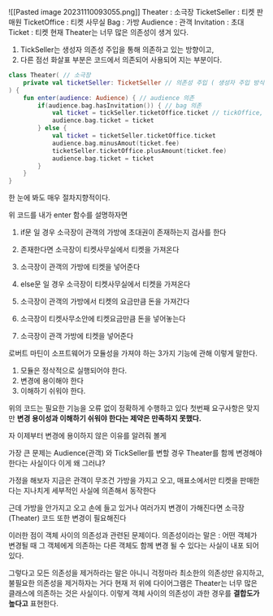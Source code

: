 ![[Pasted image 20231110093055.png]]
Theater : 소극장
TicketSeller : 티켓 판매원
TicketOffice : 티켓 사무실
Bag : 가방
Audience : 관객
Invitation : 초대
Ticket : 티켓
현재 Theater는 너무 많은 의존성이 생겨 있다.
1. TickSeller는 생성자 의존성 주입을 통해 의존하고 있는 방향이고,
2. 다른 점선 화살표 부분은 코드에서 의존되어 사용되어 지는 부분이다.
```kotlin
class Theater( // 소극장
	private val ticketSeller: TicketSeller // 의존성 주입 ( 생성자 주입 방식 )
) {
	fun enter(audience: Audience) { // audience 의존
		if(audience.bag.hasInvitation()) { // bag 의존
			val ticket = tickSeller.ticketOffice.ticket // tickOffice, ticket 의존
			audience.bag.ticket = ticket
		} else {
			val ticket = ticketSeller.ticketOffice.ticket
			audience.bag.minusAmout(ticket.fee)
			ticketSeller.ticketOffice.plusAmount(ticket.fee)
			audience.bag.ticket = ticket
		}
	}
}
```
한 눈에 봐도 매우 절차지향적이다.

위 코드를 내가 enter 함수를 설명하자면
1. if문 일 경우 소극장이 관객의 가방에 초대권이 존재하는지 검사를 한다
2. 존재한다면 소극장이 티켓사무실에서 티켓을 가져온다
3. 소극장이 관객의 가방에 티켓을 넣어준다

1. else문 일 경우 소극장이 티켓사무실에서 티켓을 가져온다
2. 소극장이 관객의 가방에서 티켓의 요금만큼 돈을 가져간다
3. 소극장이 티켓사무소안에 티켓요금만큼 돈을 넣어놓는다
4. 소극장이 관객 가방에 티켓을 넣어준다



로버트 마틴이 소프트웨어가 모듈성을 가져야 하는 3가지 기능에 관해 이렇게 말한다.
1. 모듈은 정삭적으로 실행되어야 한다.
2. 변경에 용이해야 한다
3. 이해하기 쉬워야 한다.

위의 코드는 필요한 기능을 오류 없이 정확하게 수행하고 있다 첫번째 요구사항은 맞지만
**변경 용이성과 이해하기 쉬워야 한다는 제약은 만족하지 못했다.**

자 이제부터 변경에 용이하지 않은 이유를 알려줘 볼게

가장 큰 문제는 Audience(관객) 와 TickSeller를 변할 경우 Theater를 함께 변경해야 한다는 사실이다
이게 왜 그러냐?

가정을 해보자 지금은 관객이 무조건 가방을 가지고 오고, 매표소에서만 티켓을 판매한다는 지나치게 세부적인 사실에 의존해서 동작한다

근데 가방을 안가지고 오고 손에 들고 있거나 여러가지 변경이 가해진다면 소극장(Theater) 코드 또한 변경이 필요해진다

이러한 점이 객체 사이의 의존성과 관련된 문제이다.
의존성이라는 말은 : 어떤 객체가 변경될 때 그 객체에게 의존하는 다른 객체도 함께 변경 될 수 있다는 사실이 내포 되어있다.

그렇다고 모든 의존성을 제거하라는 말은 아니니 걱정마라
최소한의 의존성만 유지하고, 불필요한 의존성을 제거하자는 거다
현재 저 위에 다이어그램은 Theater는 너무 많은 클래스에 의존하는 것은 사실이다.
이렇게 객체 사이의 의존성이 과한 경우를 **결합도가 높다고** 표현한다.
